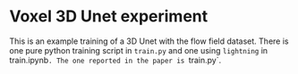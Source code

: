 # Voxel 3D Unet experiment

This is an example training of a 3D Unet with the flow field dataset. There is one pure python training script in `train.py` and one using `lightning` in train.ipynb`. The one reported in the paper is `train.py`.